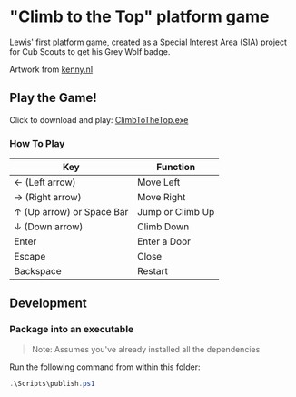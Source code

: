 # "Climb to the Top" platform game

Lewis' first platform game, created as a Special Interest Area (SIA) project for Cub Scouts to get his Grey Wolf badge.

Artwork from [kenny.nl](http://kenney.nl)

## Play the Game!

Click to download and play: [ClimbToTheTop.exe](https://github.com/ColinDart/python-arcade/raw/master/Platformer/ClimbToTheTop/dist/ClimbToTheTop.exe)

### How To Play

| Key                            | Function         |
|--------------------------------|------------------|
| &larr; (Left arrow)            | Move Left        |
| &rarr; (Right arrow)           | Move Right       |
| &uarr; (Up arrow) or Space Bar | Jump or Climb Up |
| &darr; (Down arrow)            | Climb Down       |
| Enter                          | Enter a Door     |
| Escape                         | Close            |
| Backspace                      | Restart          |

## Development

### Package into an executable

> Note: Assumes you've already installed all the dependencies

Run the following command from within this folder:
```powershell
.\Scripts\publish.ps1
```
